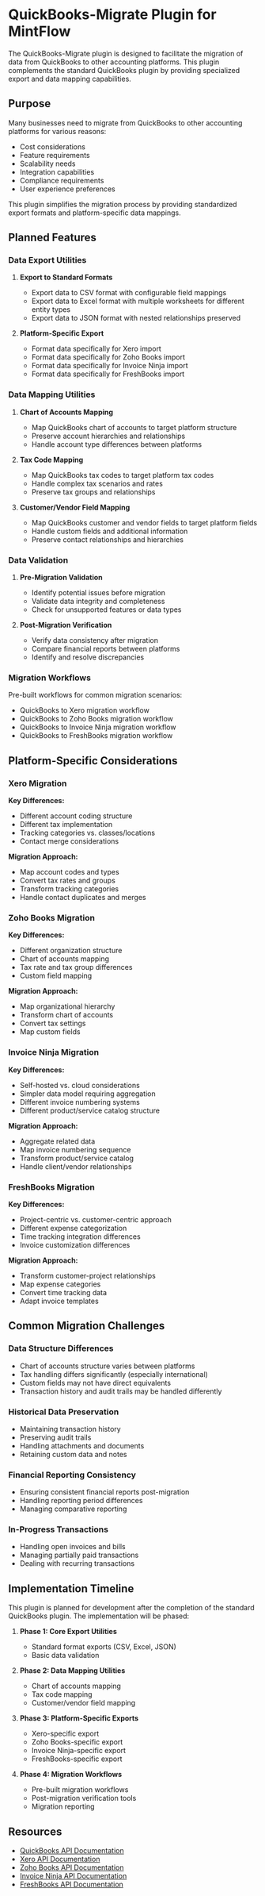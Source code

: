 # QuickBooks-Migrate Plugin for MintFlow

The QuickBooks-Migrate plugin is designed to facilitate the migration of data from QuickBooks to other accounting platforms. This plugin complements the standard QuickBooks plugin by providing specialized export and data mapping capabilities.

## Purpose

Many businesses need to migrate from QuickBooks to other accounting platforms for various reasons:

- Cost considerations
- Feature requirements
- Scalability needs
- Integration capabilities
- Compliance requirements
- User experience preferences

This plugin simplifies the migration process by providing standardized export formats and platform-specific data mappings.

## Planned Features

### Data Export Utilities

1. **Export to Standard Formats**
   - Export data to CSV format with configurable field mappings
   - Export data to Excel format with multiple worksheets for different entity types
   - Export data to JSON format with nested relationships preserved

2. **Platform-Specific Export**
   - Format data specifically for Xero import
   - Format data specifically for Zoho Books import
   - Format data specifically for Invoice Ninja import
   - Format data specifically for FreshBooks import

### Data Mapping Utilities

1. **Chart of Accounts Mapping**
   - Map QuickBooks chart of accounts to target platform structure
   - Preserve account hierarchies and relationships
   - Handle account type differences between platforms

2. **Tax Code Mapping**
   - Map QuickBooks tax codes to target platform tax codes
   - Handle complex tax scenarios and rates
   - Preserve tax groups and relationships

3. **Customer/Vendor Field Mapping**
   - Map QuickBooks customer and vendor fields to target platform fields
   - Handle custom fields and additional information
   - Preserve contact relationships and hierarchies

### Data Validation

1. **Pre-Migration Validation**
   - Identify potential issues before migration
   - Validate data integrity and completeness
   - Check for unsupported features or data types

2. **Post-Migration Verification**
   - Verify data consistency after migration
   - Compare financial reports between platforms
   - Identify and resolve discrepancies

### Migration Workflows

Pre-built workflows for common migration scenarios:
- QuickBooks to Xero migration workflow
- QuickBooks to Zoho Books migration workflow
- QuickBooks to Invoice Ninja migration workflow
- QuickBooks to FreshBooks migration workflow

## Platform-Specific Considerations

### Xero Migration

**Key Differences:**
- Different account coding structure
- Different tax implementation
- Tracking categories vs. classes/locations
- Contact merge considerations

**Migration Approach:**
- Map account codes and types
- Convert tax rates and groups
- Transform tracking categories
- Handle contact duplicates and merges

### Zoho Books Migration

**Key Differences:**
- Different organization structure
- Chart of accounts mapping
- Tax rate and tax group differences
- Custom field mapping

**Migration Approach:**
- Map organizational hierarchy
- Transform chart of accounts
- Convert tax settings
- Map custom fields

### Invoice Ninja Migration

**Key Differences:**
- Self-hosted vs. cloud considerations
- Simpler data model requiring aggregation
- Different invoice numbering systems
- Different product/service catalog structure

**Migration Approach:**
- Aggregate related data
- Map invoice numbering sequence
- Transform product/service catalog
- Handle client/vendor relationships

### FreshBooks Migration

**Key Differences:**
- Project-centric vs. customer-centric approach
- Different expense categorization
- Time tracking integration differences
- Invoice customization differences

**Migration Approach:**
- Transform customer-project relationships
- Map expense categories
- Convert time tracking data
- Adapt invoice templates

## Common Migration Challenges

### Data Structure Differences
- Chart of accounts structure varies between platforms
- Tax handling differs significantly (especially international)
- Custom fields may not have direct equivalents
- Transaction history and audit trails may be handled differently

### Historical Data Preservation
- Maintaining transaction history
- Preserving audit trails
- Handling attachments and documents
- Retaining custom data and notes

### Financial Reporting Consistency
- Ensuring consistent financial reports post-migration
- Handling reporting period differences
- Managing comparative reporting

### In-Progress Transactions
- Handling open invoices and bills
- Managing partially paid transactions
- Dealing with recurring transactions

## Implementation Timeline

This plugin is planned for development after the completion of the standard QuickBooks plugin. The implementation will be phased:

1. **Phase 1: Core Export Utilities**
   - Standard format exports (CSV, Excel, JSON)
   - Basic data validation

2. **Phase 2: Data Mapping Utilities**
   - Chart of accounts mapping
   - Tax code mapping
   - Customer/vendor field mapping

3. **Phase 3: Platform-Specific Exports**
   - Xero-specific export
   - Zoho Books-specific export
   - Invoice Ninja-specific export
   - FreshBooks-specific export

4. **Phase 4: Migration Workflows**
   - Pre-built migration workflows
   - Post-migration verification tools
   - Migration reporting

## Resources

- [QuickBooks API Documentation](https://developer.intuit.com/app/developer/qbo/docs/api/accounting/most-commonly-used/account)
- [Xero API Documentation](https://developer.xero.com/documentation/api/accounting/overview)
- [Zoho Books API Documentation](https://www.zoho.com/books/api/v3/)
- [Invoice Ninja API Documentation](https://invoice-ninja.readthedocs.io/en/latest/api.html)
- [FreshBooks API Documentation](https://www.freshbooks.com/api/start)
